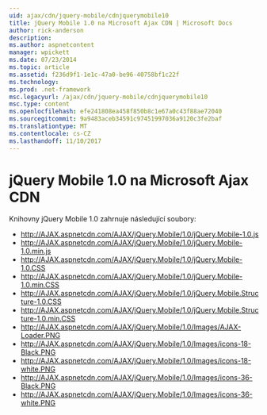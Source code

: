 ```yaml
---
uid: ajax/cdn/jquery-mobile/cdnjquerymobile10
title: jQuery Mobile 1.0 na Microsoft Ajax CDN | Microsoft Docs
author: rick-anderson
description: 
ms.author: aspnetcontent
manager: wpickett
ms.date: 07/23/2014
ms.topic: article
ms.assetid: f236d9f1-1e1c-47a0-be96-40758bf1c22f
ms.technology: 
ms.prod: .net-framework
msc.legacyurl: /ajax/cdn/jquery-mobile/cdnjquerymobile10
msc.type: content
ms.openlocfilehash: efe241808ea458f850b8c1e67a0c43f88ae72040
ms.sourcegitcommit: 9a9483aceb34591c97451997036a9120c3fe2baf
ms.translationtype: MT
ms.contentlocale: cs-CZ
ms.lasthandoff: 11/10/2017
---
```

<a name="jquery-mobile-10-on-the-microsoft-ajax-cdn"></a>jQuery Mobile 1.0 na Microsoft Ajax CDN
====================
Knihovny jQuery Mobile 1.0 zahrnuje následující soubory:

- http://AJAX.aspnetcdn.com/AJAX/jQuery.Mobile/1.0/jQuery.Mobile-1.0.js
- http://AJAX.aspnetcdn.com/AJAX/jQuery.Mobile/1.0/jQuery.Mobile-1.0.min.js
- http://AJAX.aspnetcdn.com/AJAX/jQuery.Mobile/1.0/jQuery.Mobile-1.0.CSS
- http://AJAX.aspnetcdn.com/AJAX/jQuery.Mobile/1.0/jQuery.Mobile-1.0.min.CSS
- http://AJAX.aspnetcdn.com/AJAX/jQuery.Mobile/1.0/jQuery.Mobile.Structure-1.0.CSS
- http://AJAX.aspnetcdn.com/AJAX/jQuery.Mobile/1.0/jQuery.Mobile.Structure-1.0.min.CSS
- http://AJAX.aspnetcdn.com/AJAX/jQuery.Mobile/1.0/Images/AJAX-Loader.PNG
- http://AJAX.aspnetcdn.com/AJAX/jQuery.Mobile/1.0/Images/icons-18-Black.PNG
- http://AJAX.aspnetcdn.com/AJAX/jQuery.Mobile/1.0/Images/icons-18-white.PNG
- http://AJAX.aspnetcdn.com/AJAX/jQuery.Mobile/1.0/Images/icons-36-Black.PNG
- http://AJAX.aspnetcdn.com/AJAX/jQuery.Mobile/1.0/Images/icons-36-white.PNG
